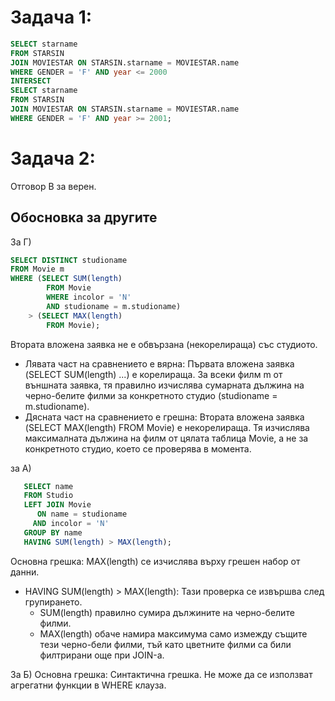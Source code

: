 # Задача 1:
```sql
SELECT starname
FROM STARSIN
JOIN MOVIESTAR ON STARSIN.starname = MOVIESTAR.name
WHERE GENDER = 'F' AND year <= 2000
INTERSECT
SELECT starname
FROM STARSIN
JOIN MOVIESTAR ON STARSIN.starname = MOVIESTAR.name
WHERE GENDER = 'F' AND year >= 2001;
```

# Задача 2:
Отговор В за верен.

## Oбосновка за другите
За Г)
```sql
SELECT DISTINCT studioname
FROM Movie m
WHERE (SELECT SUM(length)
        FROM Movie
        WHERE incolor = 'N'
        AND studioname = m.studioname)
    > (SELECT MAX(length)
        FROM Movie);
```
Втората вложена заявка не е обвързана (некорелираща) със студиото.
- Лявата част на сравнението е вярна: Първата вложена заявка (SELECT SUM(length) ...) е корелираща. За всеки филм m от външната заявка, тя правилно изчислява сумарната дължина на черно-белите филми за конкретното студио (studioname = m.studioname).
- Дясната част на сравнението е грешна: Втората вложена заявка (SELECT MAX(length) FROM Movie) е некорелираща. Тя изчислява максималната дължина на филм от цялата таблица Movie, а не за конкретното студио, което се проверява в момента.

за А)
```sql
   SELECT name
   FROM Studio
   LEFT JOIN Movie
      ON name = studioname
     AND incolor = 'N'
   GROUP BY name
   HAVING SUM(length) > MAX(length);
```
Основна грешка: MAX(length) се изчислява върху грешен набор от данни.
- HAVING SUM(length) > MAX(length): Тази проверка се извършва след групирането.
    - SUM(length) правилно сумира дължините на черно-белите филми.
    - MAX(length) обаче намира максимума само измежду същите тези черно-бели филми, тъй като цветните филми са били филтрирани още при JOIN-а.

За Б) Основна грешка: Синтактична грешка. Не може да се използват агрегатни функции в WHERE клауза.